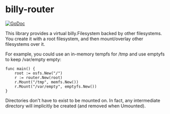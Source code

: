 # billy-router

[![GoDoc](https://godoc.org/github.com/Jille/billy-router?status.svg)](https://godoc.org/github.com/Jille/billy-router)

This library provides a virtual billy.Filesystem backed by other filesystems. You create it with a root filesystem, and then mount/overlay other filesystems over it.

For example, you could use an in-memory tempfs for /tmp and use emptyfs to keep /var/empty empty:

```golang
func main() {
	root := osfs.New("/")
	r := router.New(root)
	r.Mount("/tmp", memfs.New())
	r.Mount("/var/empty", emptyfs.New())
}
```

Directories don't have to exist to be mounted on. In fact, any intermediate directory will implicitly be created (and removed when Umounted).

